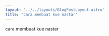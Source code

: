 ```yaml
---
layout: '../../layouts/BlogPostLayout.astro'
title: 'cara membuat kue nastar'
---
```

cara membuat kue nastar
